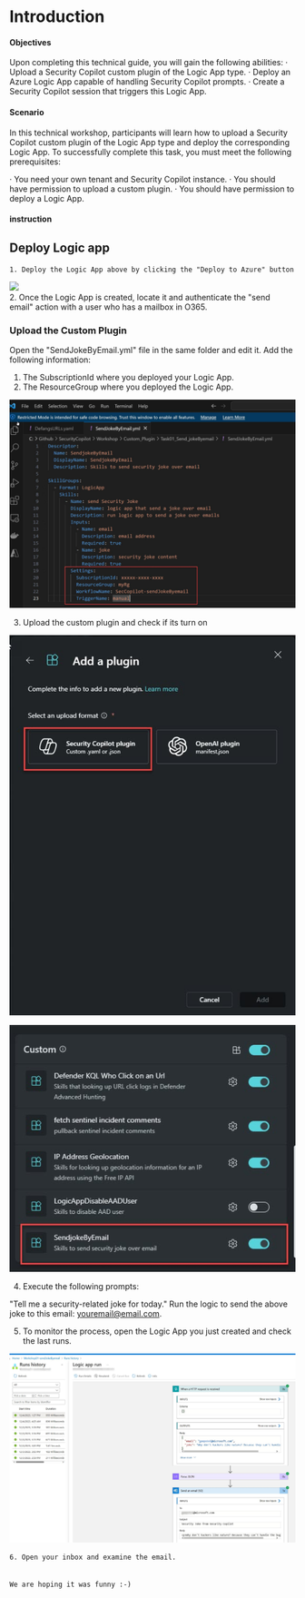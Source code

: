 # Introduction

#### Objectives

Upon completing this technical guide, you will gain the following abilities:
· Upload a Security Copilot custom plugin of the Logic App type.
· Deploy an Azure Logic App capable of handling Security Copilot prompts.
· Create a Security Copilot session that triggers this Logic App.

#### Scenario
In this technical workshop, participants will learn how to upload a Security Copilot custom plugin of the Logic App type and deploy the corresponding Logic App. To successfully complete this task, you must meet the following prerequisites:

· You need your own tenant and Security Copilot instance.
· You should have permission to upload a custom plugin.
· You should have permission to deploy a Logic App.


####  instruction

## Deploy Logic app 

	1. Deploy the Logic App above by clicking the "Deploy to Azure" button

<a href="https://portal.azure.com/#create/Microsoft.Template/uri/https%3A%2F%2Fraw.githubusercontent.com%2FYaniv-Shasha%2FSecurityCopilot%2Fmain%2FWorkshop%2FCustom_Plugin%2FTask01_Send_jokeByemail%2FWorkshop01-sendJokeByemail%2Fazuredeploy.json" target="_blank">
    <img src="https://aka.ms/deploytoazurebutton"/>
</a>

<br>
	2. Once the Logic App is created, locate it and authenticate the "send email" action with a user who has a mailbox in O365.

### Upload the Custom Plugin 

Open the "SendJokeByEmail.yml" file in the same folder and edit it.
Add the following information:

1. The SubscriptionId where you deployed your Logic App.
2. The ResourceGroup where you deployed the Logic App.

<img src="https://github.com/Yaniv-Shasha/SecurityCopilot/blob/2100cbf8cdd70735495ad5c869746bf02be144dc/Workshop/Custom_Plugin/Task01_Send_jokeByemail/Images/yaml_subid.jpg"/>

3. Upload the custom plugin and check if its turn on


<img src="https://github.com/Yaniv-Shasha/SecurityCopilot/blob/cfcd1baf606277478b7512be8bf3e43c7074f870/Workshop/Custom_Plugin/Task01_Send_jokeByemail/Images/upload_plugin.jpg"/>


<img src="https://github.com/Yaniv-Shasha/SecurityCopilot/blob/cfcd1baf606277478b7512be8bf3e43c7074f870/Workshop/Custom_Plugin/Task01_Send_jokeByemail/Images/check_if_plugin_isON.jpg
"/>

4. Execute the following prompts:

"Tell me a security-related joke for today."
Run the logic to send the above joke to this email: youremail@email.com.

5. To monitor the process, open the Logic App you just created and check the last runs.

<img src="https://github.com/Yaniv-Shasha/SecurityCopilot/blob/86e2ba5cab9da11622dfa5966aa86c1223b615d0/Workshop/Custom_Plugin/Task01_Send_jokeByemail/Images/run_history.jpg"/>

	6. Open your inbox and examine the email.


    We are hoping it was funny :-)
